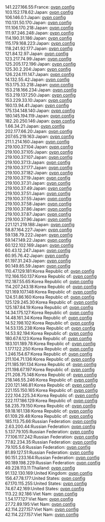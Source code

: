 141.227.166.55:France: [ovpn config](vpn/141_227_166_55.ovpn)  
103.152.178.62:Japan: [ovpn config](vpn/103_152_178_62.ovpn)  
106.146.0.1:Japan: [ovpn config](vpn/106_146_0_1.ovpn)  
110.131.50.170:Japan: [ovpn config](vpn/110_131_50_170.ovpn)  
111.106.170.218:Japan: [ovpn config](vpn/111_106_170_218.ovpn)  
111.97.246.248:Japan: [ovpn config](vpn/111_97_246_248.ovpn)  
114.190.31.186:Japan: [ovpn config](vpn/114_190_31_186.ovpn)  
115.179.168.223:Japan: [ovpn config](vpn/115_179_168_223.ovpn)  
118.241.92.177:Japan: [ovpn config](vpn/118_241_92_177.ovpn)  
121.84.12.97:Japan: [ovpn config](vpn/121_84_12_97.ovpn)  
123.217.74.99:Japan: [ovpn config](vpn/123_217_74_99.ovpn)  
125.205.172.196:Japan: [ovpn config](vpn/125_205_172_196.ovpn)  
125.30.2.204:Japan: [ovpn config](vpn/125_30_2_204.ovpn)  
126.224.111.147:Japan: [ovpn config](vpn/126_224_111_147.ovpn)  
14.132.55.42:Japan: [ovpn config](vpn/14_132_55_42.ovpn)  
153.175.33.218:Japan: [ovpn config](vpn/153_175_33_218.ovpn)  
153.218.166.234:Japan: [ovpn config](vpn/153_218_166_234.ovpn)  
153.219.137.250:Japan: [ovpn config](vpn/153_219_137_250.ovpn)  
153.229.33.10:Japan: [ovpn config](vpn/153_229_33_10.ovpn)  
160.13.94.41:Japan: [ovpn config](vpn/160_13_94_41.ovpn)  
175.134.148.140:Japan: [ovpn config](vpn/175_134_148_140.ovpn)  
180.145.194.119:Japan: [ovpn config](vpn/180_145_194_119.ovpn)  
182.20.250.146:Japan: [ovpn config](vpn/182_20_250_146.ovpn)  
1.66.34.21:Japan: [ovpn config](vpn/1_66_34_21.ovpn)  
202.177.66.20:Japan: [ovpn config](vpn/202_177_66_20.ovpn)  
207.65.219.163:Japan: [ovpn config](vpn/207_65_219_163.ovpn)  
211.1.214.160:Japan: [ovpn config](vpn/211_1_214_160.ovpn)  
219.100.37.104:Japan: [ovpn config](vpn/219_100_37_104.ovpn)  
219.100.37.105:Japan: [ovpn config](vpn/219_100_37_105.ovpn)  
219.100.37.107:Japan: [ovpn config](vpn/219_100_37_107.ovpn)  
219.100.37.13:Japan: [ovpn config](vpn/219_100_37_13.ovpn)  
219.100.37.177:Japan: [ovpn config](vpn/219_100_37_177.ovpn)  
219.100.37.182:Japan: [ovpn config](vpn/219_100_37_182.ovpn)  
219.100.37.19:Japan: [ovpn config](vpn/219_100_37_19.ovpn)  
219.100.37.31:Japan: [ovpn config](vpn/219_100_37_31.ovpn)  
219.100.37.49:Japan: [ovpn config](vpn/219_100_37_49.ovpn)  
219.100.37.51:Japan: [ovpn config](vpn/219_100_37_51.ovpn)  
219.100.37.55:Japan: [ovpn config](vpn/219_100_37_55.ovpn)  
219.100.37.58:Japan: [ovpn config](vpn/219_100_37_58.ovpn)  
219.100.37.86:Japan: [ovpn config](vpn/219_100_37_86.ovpn)  
219.100.37.87:Japan: [ovpn config](vpn/219_100_37_87.ovpn)  
219.100.37.96:Japan: [ovpn config](vpn/219_100_37_96.ovpn)  
221.121.219.188:Japan: [ovpn config](vpn/221_121_219_188.ovpn)  
58.87.164.227:Japan: [ovpn config](vpn/58_87_164_227.ovpn)  
59.138.79.222:Japan: [ovpn config](vpn/59_138_79_222.ovpn)  
59.147.149.22:Japan: [ovpn config](vpn/59_147_149_22.ovpn)  
60.122.102.169:Japan: [ovpn config](vpn/60_122_102_169.ovpn)  
60.43.12.247:Japan: [ovpn config](vpn/60_43_12_247.ovpn)  
60.95.76.42:Japan: [ovpn config](vpn/60_95_76_42.ovpn)  
61.197.31.243:Japan: [ovpn config](vpn/61_197_31_243.ovpn)  
90.149.85.59:Japan: [ovpn config](vpn/90_149_85_59.ovpn)  
110.47.129.181:Korea Republic of: [ovpn config](vpn/110_47_129_181.ovpn)  
112.166.150.137:Korea Republic of: [ovpn config](vpn/112_166_150_137.ovpn)  
112.187.55.65:Korea Republic of: [ovpn config](vpn/112_187_55_65.ovpn)  
114.207.243.18:Korea Republic of: [ovpn config](vpn/114_207_243_18.ovpn)  
121.169.107.148:Korea Republic of: [ovpn config](vpn/121_169_107_148.ovpn)  
124.51.86.160:Korea Republic of: [ovpn config](vpn/124_51_86_160.ovpn)  
125.129.245.30:Korea Republic of: [ovpn config](vpn/125_129_245_30.ovpn)  
125.187.84.19:Korea Republic of: [ovpn config](vpn/125_187_84_19.ovpn)  
14.34.175.127:Korea Republic of: [ovpn config](vpn/14_34_175_127.ovpn)  
14.48.161.34:Korea Republic of: [ovpn config](vpn/14_48_161_34.ovpn)  
14.52.198.102:Korea Republic of: [ovpn config](vpn/14_52_198_102.ovpn)  
14.53.135.238:Korea Republic of: [ovpn config](vpn/14_53_135_238.ovpn)  
14.53.92.194:Korea Republic of: [ovpn config](vpn/14_53_92_194.ovpn)  
180.67.6.123:Korea Republic of: [ovpn config](vpn/180_67_6_123.ovpn)  
183.101.189.78:Korea Republic of: [ovpn config](vpn/183_101_189_78.ovpn)  
1.177.122.250:Korea Republic of: [ovpn config](vpn/1_177_122_250.ovpn)  
1.246.154.67:Korea Republic of: [ovpn config](vpn/1_246_154_67.ovpn)  
211.104.71.136:Korea Republic of: [ovpn config](vpn/211_104_71_136.ovpn)  
211.185.191.134:Korea Republic of: [ovpn config](vpn/211_185_191_134.ovpn)  
211.198.67.197:Korea Republic of: [ovpn config](vpn/211_198_67_197.ovpn)  
211.208.75.148:Korea Republic of: [ovpn config](vpn/211_208_75_148.ovpn)  
218.146.55.246:Korea Republic of: [ovpn config](vpn/218_146_55_246.ovpn)  
220.121.146.81:Korea Republic of: [ovpn config](vpn/220_121_146_81.ovpn)  
221.155.150.165:Korea Republic of: [ovpn config](vpn/221_155_150_165.ovpn)  
222.104.225.34:Korea Republic of: [ovpn config](vpn/222_104_225_34.ovpn)  
222.117.186.129:Korea Republic of: [ovpn config](vpn/222_117_186_129.ovpn)  
58.235.79.150:Korea Republic of: [ovpn config](vpn/58_235_79_150.ovpn)  
59.18.161.138:Korea Republic of: [ovpn config](vpn/59_18_161_138.ovpn)  
61.109.29.48:Korea Republic of: [ovpn config](vpn/61_109_29_48.ovpn)  
185.113.75.66:Russian Federation: [ovpn config](vpn/185_113_75_66.ovpn)  
2.63.200.44:Russian Federation: [ovpn config](vpn/2_63_200_44.ovpn)  
5.137.79.105:Russian Federation: [ovpn config](vpn/5_137_79_105.ovpn)  
77.106.117.242:Russian Federation: [ovpn config](vpn/77_106_117_242.ovpn)  
77.82.234.35:Russian Federation: [ovpn config](vpn/77_82_234_35.ovpn)  
79.105.5.6:Russian Federation: [ovpn config](vpn/79_105_5_6.ovpn)  
81.89.127.51:Russian Federation: [ovpn config](vpn/81_89_127_51.ovpn)  
90.151.233.164:Russian Federation: [ovpn config](vpn/90_151_233_164.ovpn)  
90.189.198.229:Russian Federation: [ovpn config](vpn/90_189_198_229.ovpn)  
49.228.113.11:Thailand: [ovpn config](vpn/49_228_113_11.ovpn)  
91.132.130.169:United Kingdom: [ovpn config](vpn/91_132_130_169.ovpn)  
156.47.78.177:United States: [ovpn config](vpn/156_47_78_177.ovpn)  
67.170.115.255:United States: [ovpn config](vpn/67_170_115_255.ovpn)  
74.67.42.169:United States: [ovpn config](vpn/74_67_42_169.ovpn)  
113.22.92.186:Viet Nam: [ovpn config](vpn/113_22_92_186.ovpn)  
1.54.177.127:Viet Nam: [ovpn config](vpn/1_54_177_127.ovpn)  
27.72.89.195:Viet Nam: [ovpn config](vpn/27_72_89_195.ovpn)  
42.114.227.157:Viet Nam: [ovpn config](vpn/42_114_227_157.ovpn)  
42.114.227.157:Viet Nam: [ovpn config](vpn/42_114_227_157.ovpn)  
